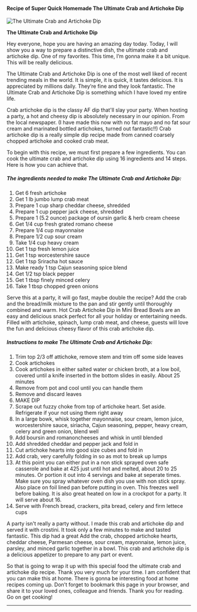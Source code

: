             

#### Recipe of Super Quick Homemade The Ultimate Crab and Artichoke Dip

![The Ultimate Crab and Artichoke Dip](https://img-global.cpcdn.com/recipes/6293809488461824/751x532cq70/the-ultimate-crab-and-artichoke-dip-recipe-main-photo.jpg)

**The Ultimate Crab and Artichoke Dip**

Hey everyone, hope you are having an amazing day today. Today, I will show you a way to prepare a distinctive dish, the ultimate crab and artichoke dip. One of my favorites. This time, I’m gonna make it a bit unique. This will be really delicious.

The Ultimate Crab and Artichoke Dip is one of the most well liked of recent trending meals in the world. It is simple, it is quick, it tastes delicious. It is appreciated by millions daily. They’re fine and they look fantastic. The Ultimate Crab and Artichoke Dip is something which I have loved my entire life.

Crab artichoke dip is the classy AF dip that'll slay your party. When hosting a party, a hot and cheesy dip is absolutely necessary in our opinion. From the local newspaper. (I have made this now with no fat mayo and no fat sour cream and marinated bottled artichokes, turned out fantastic!!) Crab artichoke dip is a really simple dip recipe made from canned coarsely chopped artichoke and cooked crab meat.

To begin with this recipe, we must first prepare a few ingredients. You can cook the ultimate crab and artichoke dip using 16 ingredients and 14 steps. Here is how you can achieve that.

##### The ingredients needed to make The Ultimate Crab and Artichoke Dip:

1.  Get 6 fresh artichoke
2.  Get 1 lb jumbo lump crab meat
3.  Prepare 1 cup sharp cheddar cheese, shredded
4.  Prepare 1 cup pepper jack cheese, shredded
5.  Prepare 1 (5.2 ounce) package of oursin garlic & herb cream cheese
6.  Get 1/4 cup fresh grated romano cheese
7.  Prepare 1/4 cup mayonnaise
8.  Prepare 1/2 cup sour cream
9.  Take 1/4 cup heavy cream
10.  Get 1 tsp fresh lemon juice
11.  Get 1 tsp worcestershire sauce
12.  Get 1 tsp Sriracha hot sauce
13.  Make ready 1 tsp Cajun seasoning spice blend
14.  Get 1/2 tsp black pepper
15.  Get 1 tbsp finely minced celery
16.  Take 1 tbsp chopped green onions

Serve this at a party, it will go fast, maybe double the recipe? Add the crab and the bread/milk mixture to the pan and stir gently until thoroughly combined and warm. Hot Crab Artichoke Dip in Mini Bread Bowls are an easy and delicious snack perfect for all your holiday or entertaining needs. Filled with artichoke, spinach, lump crab meat, and cheese, guests will love the fun and delicious cheesy flavor of this crab artichoke dip.

##### Instructions to make The Ultimate Crab and Artichoke Dip:

1.  Trim top 2/3 off attichoke, remove stem and trim off some side leaves
2.  Cook artichokes
3.  Cook artichokes in either salted water or chicken broth, at a low boil, covered until a knife inserted in the bottom slides in easily. About 25 minutes
4.  Remove from pot and cool until you can handle them
5.  Remove and discard leaves
6.  MAKE DIP
7.  Scrape out fuzzy choke from top of artichoke heart. Set aside. Refrigerate if your not using them right away
8.  In a large bowk, whisk together mayonnaise, sour cream, lemon juice, worcestershire sauce, siriacha, Cajun seasoning, pepper, heavy cream, celery and green onion, blend well
9.  Add boursin and romanoncheeses and whisk in until blended
10.  Add shredded cheddar and pepper jack and fold in
11.  Cut artichoke hearts into good size cubes and fold in
12.  Add crab, very carefully folding in so as mot to break up lumps
13.  At this point you can either put in a non stick sprayed oven safe casserole and bake at 425 just until hot and melted, about 20 to 25 minutes. Or portion it out into 4 servings and bake at seperate times. Make sure you spray whatever oven dish you use with non stick spray. Also place on foil lined pan before putting in oven. This freezes well before baking. It is also great heated on low in a crockpot for a party. It will serve about 16.
14.  Serve with French bread, crackers, pita bread, celery and firm lettece cups

A party isn't really a party without. I made this crab and artichoke dip and served it with crostini. It took only a few minutes to make and tasted fantastic. This dip had a great Add the crab, chopped artichoke hearts, cheddar cheese, Parmesan cheese, sour cream, mayonnaise, lemon juice, parsley, and minced garlic together in a bowl. This crab and artichoke dip is a delicious appetizer to prepare to any part or event.

So that is going to wrap it up with this special food the ultimate crab and artichoke dip recipe. Thank you very much for your time. I am confident that you can make this at home. There is gonna be interesting food at home recipes coming up. Don’t forget to bookmark this page in your browser, and share it to your loved ones, colleague and friends. Thank you for reading. Go on get cooking!

* * *
